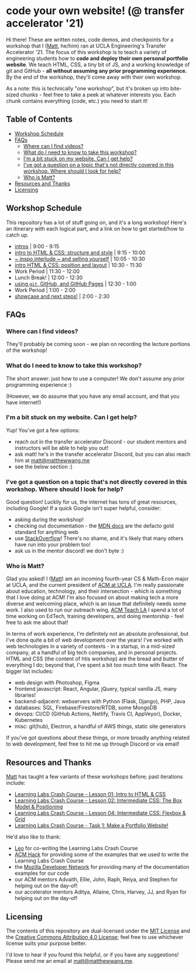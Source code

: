 # code your own website! (@ transfer accelerator '21)

Hi there! These are written notes, code demos, and checkpoints for a workshop that I ([Matt](https://matthewwang.me), he/him) ran at UCLA Engineering's Transfer Accelerator '21. The focus of this workshop is to teach a variety of engineering students how to **code and deploy their own personal portfolio website**. We teach HTML, CSS, a tiny bit of JS, and a working knowledge of git and GitHub - **all without assuming any prior programming experience.** By the end of the workshop, they'll come away with their own workshop.

As a note: this is technically "one workshop", but it's broken up into bite-sized chunks - feel free to take a peek at whatever interests you. Each chunk contains everything (code, etc.) you need to start it!

## Table of Contents

* [Workshop Schedule](#workshop-schedule)
* [FAQs](#faqs)
  * [Where can I find videos?](#where-can-i-find-videos)
  * [What do I need to know to take this workshop?](#what-do-i-need-to-know-to-take-this-workshop)
  * [I'm a bit stuck on my website. Can I get help?](#im-a-bit-stuck-on-my-website-can-i-get-help)
  * [I've got a question on a topic that's not directly covered in this workshop. Where should I look for help?](#ive-got-a-question-on-a-topic-thats-not-directly-covered-in-this-workshop-where-should-i-look-for-help)
  * [Who is Matt?](#who-is-matt)
* [Resources and Thanks](#resources-and-thanks)
* [Licensing](#licensing)

## Workshop Schedule

This repository has a lot of stuff going on, and it's a long workshop! Here's an itinerary with each logical part, and a link on how to get started/how to catch up.

* [intros](http://links.uclaacm.com/taccel-web-slides) | 9:00 - 9:15
* [intro to HTML & CSS: structure and style](https://github.com/uclaacm/transfer-accel-portfolio-website-workshop/tree/main/01-html-css-structure-style) | 9:15 - 10:00
* [~ inspo interlude ~ and selling yourself](https://github.com/uclaacm/transfer-accel-portfolio-website-workshop/tree/main/02-inspo-sell-yourself) | 10:05 - 10:30
* [intro HTML & CSS: position and layout](https://github.com/uclaacm/transfer-accel-portfolio-website-workshop/tree/main/03-html-css-position-layout) | 10:30 - 11:30
* Work Period | 11:30 - 12:00
* Lunch Break! | 12:00 - 12:30
* [using `git`, GitHub, and GitHub Pages](https://github.com/uclaacm/transfer-accel-portfolio-website-workshop/tree/main/04-git-github-pages) | 12:30 - 1:00
* Work Period | 1:00 - 2:00
* [showcase and next steps!](http://links.uclaacm.com/taccel-web-slides) | 2:00 - 2:30

## FAQs

### Where can I find videos?

They'll probably be coming soon - we plan on recording the lecture portions of the workshop!

### What do I need to know to take this workshop?

The short answer: just how to use a computer! We don't assume any prior programming experience :)

(However, we do assume that you have any email account, and that you have internet!)

### I'm a bit stuck on my website. Can I get help?

Yup! You've got a few options:

* reach out in the transfer accelerator Discord - our student mentors and instructors will be able to help you out!
* ask matt! he's in the transfer accelerator Discord, but you can also reach him at [matt@matthewwang.me](mailto:matt@matthewwang.me)
* see the below section :)

### I've got a question on a topic that's not directly covered in this workshop. Where should I look for help?

Good question! Luckily for us, the internet has tons of great resources, including Google! If a quick Google isn't super helpful, consider:

* asking during the workshop!
* checking out documentation - the [MDN docs](https://developer.mozilla.org/en-US/) are the defacto gold standard for anything web
* use [StackOverflow](https://stackoverflow.com/)! There's no shame, and it's likely that many others have run into your problem too!
* ask us in the mentor discord! we don't byte :)

### Who is Matt?

Glad you asked! I ([Matt](https://matthewwang.me)) am an incoming fourth-year CS & Math-Econ major at UCLA, and the current president of [ACM at UCLA](https://uclaacm.com). I'm really passionate about education, technology, and their intersection - which is something that I love doing at ACM! I'm also focused on about making tech a more diverse and welcoming place, which is an issue that definitely needs some work. I also used to run our outreach wing, [ACM Teach LA](https://teachla.uclaacm.com) I spend a lot of time working on EdTech, training developers, and doing mentorship - feel free to ask me about that!

In terms of work experience, I'm definitely not an absolute professional, but I've done quite a bit of web development over the years! I've worked with web technologies in a variety of contexts - in a startup, in a mid-sized company, at a handful of big tech companies, and in personal projects. HTML and CSS (the content of htis workshop) are the bread and butter of everything I do; beyond that, I've spent a bit *too* much time with React. The bigger list includes:

* web design with Photoshop, Figma
* frontend javascript: React, Angular, jQuery, typical vanilla JS, many libraries!
* backend-adjacent: webservers with Python (Flask, Django), PHP, Java
* databases: SQL, Firebase/Firestore/RTDB, some MongoDB
* devops: CI/CD (GitHub Actions, Netlify, Travis CI, AppVeyor), Docker, Kubernetes
* misc: git(hub), Electron, a handful of AWS things, static site generators

If you've got questions about these things, or more broadly anything related to web development, feel free to hit me up through Discord or via email!

## Resources and Thanks

[Matt](https://matthewwang.me) has taught a few variants of these workshops before; past iterations include:

* [Learning Labs Crash Course - Lesson 01: Intro to HTML & CSS](https://github.com/uclaacm/learning-lab-crash-course-su20/tree/main/01-intro-html-css)
* [Learning Labs Crash Course - Lesson 02: Intermediate CSS: The Box Model & Positioning](https://github.com/uclaacm/learning-lab-crash-course-su20/tree/main/02-intermediate-css)
* [Learning Labs Crash Course - Lesson 04: Intermediate CSS: Flexbox & Grid](https://github.com/uclaacm/learning-lab-crash-course-su20/tree/main/04-flexbox-grid)
* [Learning Labs Crash Course - Task 1: Make a Portfolio Website!](https://github.com/uclaacm/learning-lab-crash-course-su20/tree/main/task-1-portfolio)

He'd also like to thank:

* [Leo](https://krashanoff.com) for co-writing the Learning Labs Crash Course
* [ACM Hack](https://hack.uclaacm.com) for providing some of the examples that we used to write the Learning Labs Crash Course
* the [Mozilla Developer Network](https://developer.mozilla.org/en-US/) for providing many of the documentation examples for our code
* our ACM mentors Advaith, Ellie, John, Raph, Reiya, and Stephen for helping out on the day-of!
* our accelerator mentors Aditya, Allaine, Chris, Harvey, JJ, and Ryan for helping out on the day-of!

## Licensing

The contents of this repository are dual-licensed under the [MIT License](https://github.com/uclaacm/transfer-accel-portfolio-website-workshop/blob/main/LICENSE) and the [Creative Commons Attribution 4.0 License](https://creativecommons.org/licenses/by/4.0/); feel free to use whichever license suits your purpose better.

I'd love to hear if you found this helpful, or if you have any suggestions! Please send me an email at [matt@matthewwang.me](mailto:matt@matthewwang.me).
